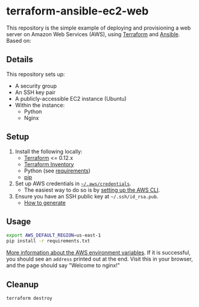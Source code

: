# terraform-ansible-ec2-web

This repository is the simple example of deploying and provisioning a web server on Amazon Web Services (AWS), using [Terraform](https://www.terraform.io/) and [Ansible](http://docs.ansible.com/ansible/). Based on:

## Details

This repository sets up:

* A security group
* An SSH key pair
* A publicly-accessible EC2 instance (Ubuntu)
* Within the instance:
   * Python
   * Nginx

## Setup

1. Install the following locally:
    * [Terraform](https://www.terraform.io/) <= 0.12.x
    * [Terraform Inventory](https://github.com/adammck/terraform-inventory)
    * Python (see [requirements](https://docs.ansible.com/ansible/latest/intro_installation.html#control-machine-requirements))
    * [pip](https://pip.pypa.io/en/stable/installing/)
1. Set up AWS credentials in [`~/.aws/credentials`](http://docs.aws.amazon.com/cli/latest/userguide/cli-chap-getting-started.html#cli-config-files).
    * The easiest way to do so is by [setting up the AWS CLI](http://docs.aws.amazon.com/cli/latest/userguide/cli-chap-getting-set-up.html).
1. Ensure you have an SSH public key at `~/.ssh/id_rsa.pub`.
    * [How to generate](https://help.github.com/articles/generating-a-new-ssh-key-and-adding-it-to-the-ssh-agent/)

## Usage

```sh
export AWS_DEFAULT_REGION=us-east-1
pip install -r requirements.txt

```

[More information about the AWS environment variables](https://www.terraform.io/docs/providers/aws/#environment-variables). If it is successful, you should see an `address` printed out at the end. Visit this in your browser, and the page should say "Welcome to nginx!"

## Cleanup

```sh
terraform destroy
```
